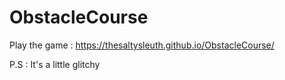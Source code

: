 # ObstacleCourse

Play the game : https://thesaltysleuth.github.io/ObstacleCourse/

P.S : It's a little glitchy
